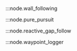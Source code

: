 


:::node.wall_following



:::node.pure_pursuit



:::node.reactive_gap_follow



:::node.waypoint_logger